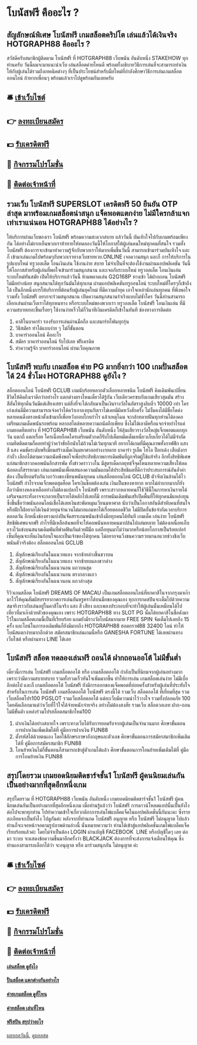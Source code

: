 # โบนัสฟรี คืออะไร ?
## สัญลักษณ์พิเศษ โบนัสฟรี เกมสล็อตคริปโต เล่นแล้วได้เงินจริง HOTGRAPH88 คืออะไร ?
สวัสดีครับสมาชิกผู้ติดตาม โบนัสฟรี ที่ HOTGRAPH88 เว็บพนัน อันดับหนึ่ง STAKEHOW ทุกท่านครับ วันนี้ผมจะมาแนะนำเว็บ เล่นสล็อตค่ายไหนดี พร้อมทั้งอธิบายวิธีการเล่นที่จะสามารถทำเงินให้กับผู้เล่นได้รวมถึงเทคนิคต่างๆ ที่เป็นประโยชน์สำหรับมือใหม่ที่กำลังศึกษาวิธีการเล่นเกมสล็อตออนไลน์ ถ้าหากเพื่อนๆ พร้อมแล้วเราไปดูพร้อมกันเลยครับ

## 🛎 [เข้าเว็บไซต์](https://bit.ly/3SdLNi2)
## 👉 [ลงทะเบียนสมัคร](https://bit.ly/3SdLNi2)
## 💵 [รับเครดิตฟรี](https://bit.ly/3dyRKHj)
## 👑 [กิจกรรมโปรโมชั่น](https://bit.ly/3dyRKHj)
## 📱 [ติดต่อเจ้าหน้าที่](https://bit.ly/3dyRKHj)

## รวมเว็บ โบนัสฟรี SUPERSLOT เครดิตฟรี 50 ยืนยัน OTP ล่าสุด มาพร้อมเกมสล็อตน่าสนุก แจ็คพอตแตกง่าย ไม่มีใครกล้าแจกเท่าเราแน่นอน HOTGRAPH88 ได้อย่างไร ?
ให้บริการผ่านเว็บของเรา โบนัสฟรี พร้อมความสะดวกสบาย แล้ววันนี้ บันเทิงใจไปกับเกมพร้อมเพียงกัน ได้อย่างไม่ยากเย็นพวกเราท้าทายให้ทดลองวันนี้ให้โอกาสให้ผู้เล่นคนใหม่ทุกคนที่สนใจ รวมทั้ง โบนัสฟรี ต้องการจะเข้ามาทำความรู้จักกับพวกเราให้มากเพิ่มขึ้นวันนี้ สามารถเข้ามาร่วมบันเทิงใจ และก็ เข้ามาเล่นเกมไปพร้อมๆกับพวกเราทางเว็บขายหวย.ONLINE เจอความสนุก และก็ การให้บริการในรูปแบบใหม่ ทรูวอลเล็ต โอนเงินเล่น ใช้งานง่าย สบาย ไม่จำเป็นที่จะต้องใช้งานผ่านแอปพลิเคชัน
วันนี้ให้โอกาสสำหรับผู้เล่นที่พอใจเข้ามาร่วมสนุกสนาน และเจอกับระบบใหม่ ทรูวอลเล็ต โอนเงินเล่น ระบบใหม่ทันสมัย เปิดให้บริการแล้ววันนี้ ห้ามพลาดเล่น G2G168P ทางเข้า ได้ฝากถอน โบนัสฟรี ไม่มีอย่างน้อย สนุกสนานได้ทุกวันมันได้ทุกเกม ผ่านแอปพลิเคชันทรูออนไลน์ ระบบใหม่ที่ใครๆก็เข้าถึงได้ เป็นอีกหนึ่งการให้บริการที่ต้อนรับผู้เล่นยุคใหม่ ที่มีความล้ำยุค เอาใจเหล่านักเล่นทุกคน ที่พึงพอใจรวมทั้ง โบนัสฟรี อยากจะร่วมสนุกสนาน เปิดความสนุกสนานร่าเริงแบบไม่ซ้ำใคร วันนี้ท่านสามารถเลือกเล่นผ่านเว็บเราได้ทุกหนทาง หรือระบบใหม่ของพวกเรา ทรูวอลเล็ต โบนัสฟรี โอนเงินเล่น ที่มีความสบายเยอะขึ้นเรื่อยๆ ใช้งานง่ายเร็วไม่กี่วินาทีเงินเครดิตก็เข้าในทันที
ช่องทางการติดต่อ
1. คาสิโนบาคาร่า รองรับการเล่นผ่านมือถือ และสมาร์ทโฟนทุกรุ่น
2. วิธีสมัคร ทำได้แบบง่าย ๆ ไม่กี่ขั้นตอน
3. บาคาร่าออนไลน์ คืออะไร
4. สมัคร บาคาร่าออนไลน์ รับไปเลย ฟรีเครดิต
5. ทำความรู้จัก บาคาร่าออนไลน์ ผ่านเว็บคุณภาพ

## โบนัสฟรี พบกับ เกมสล็อต ค่าย PG มากยิ่งกว่า 100 เกมปั่นสล็อตได้ 24 ชั่วโมง HOTGRAPH88 ดูยังไง ?
สล็อตออนไลน์ โบนัสฟรี GCLUB เกมนับร้อยหลากตัวเลือกหลายชนิด โบนัสฟรี คิดเดิมพันเปลี่ยนชีวิตให้คิดถึงเราดีกว่าอย่างไร แตกต่างตรงไหนเดี๋ยวได้รู้กัน เว็บเดียวครฃบกับเกมเสียวสุดมัน สร้างสีสันให้ทุกคืนวันมีแต่เสียงเฮฮา แต่สิ่งที่จะได้กลับมาเป็นเงินรางวัลในอัตราสูงลิบลิ่ว 10000 เท่า ใครเก่งเล่นดีมีความสามารถเจ๋งคว้าได้คว้าเอาลงทุนกับเราไม่เคยมีผิดหวังสักครั้ง ไม่งั้นคงได้มีชื่อโดด่ง หลายคนดิ่งตรงหน้าตั้งเข้ามาก็เพื่อหวังกอบโกยกำไร แล้วเหตุไฉน จะกล้าทลายฝันทุกท่านได้ลงคอ เตรียมเกมเด็ดพนันรอพร้อม หลากสไตล์หลายความถนัดอีกเพียบ ซึ่งไม่ได้เอาดีหรือแจกจ่ายกำไรแค่เกมยอดฮิตอย่าง ที่ HOTGRAPH88 เว็บพนัน อันดับหนึ่ง ให้ลุ้นเสียวรางวัลใหญ่แจ็กพอตแตกทุกวัน แตกถี่ แตกเรื่อย ใครเฉื่อยก็อดใครเตรียมตัวกดก็รับไปเต็มหมัดเต็มเหนี่ยวเก็บเกี่ยวได้ไม่มีจำกัด เกมฮิตติดตามก็คอยท่าผู้ว่าคว้าชัยอีกนับไม่ถ้วนไม่เว้นทุกนาที อยากได้เกมที่มีคุณภาพทั้งกาฟฟิก แสง สี แสง คมชัดระดับพรีเมี่ยมสร้างเม็ดเงินมหาศาลอย่างงายดาย บาคาร่า รูเล็ต ไฮโล ป็อกเด้ง เสือมังกร กำถั่ว เลือกได้ตามความถนัดพึงพอใจเพื่อประสิทธิภาพการเดิมพันที่ถูกจริตผู้ใช้แท้จริง อีกทั้งสิทธิพิเศษแก่สมาชิกสาวกคอพนันอีกสารพัด ทั้งข่าวคราววงใน มีสูตรเด็ดกลยุทธ์จี้จุดไหนทลายความเสี่ยงให้ลดน้อยลงก็สรรหามา เล่นเกมพนันเพื่อตสนองความมันแถมได้ประสิทธิผลที่ดีกว่าประสบการณ์อันล้ำค่าต้อง เป็นที่ยอมรับกันวงกว้างของซียนพนันทุกคน
เล่นสล็อตออนไลน์ GCLUB ตัวจับเงินล้านได้ไว โบนัสฟรี กำไรจากแจ็กพอตสุดฮ็อต ใครเงินช็อตต้องเล่น เงินเป็นของหายาก หากไม่ลำบากมากก็ยังถือว่ามีทางหลงเหลืออย่างไม่ต้องแปลกใจ โบนัสฟรี เพราะสาวกหลายคนก็ใช้วิธีนี้ในการหาเงินรายได้เสริมจนกระทั่งอาจจะกลายเป็นรายได้หลักไปเลยก็มี การพนันเดิมพันเสรีเปิดพื้นที่ให้ทุกคนมีแหล่งทุนซึ่งขึ้นชื่อว่าพนันออนไลน์เชื่อได้เลยเงินสะพัดหมุนเวียนมหาศาล นับว่าเป็นโอกาสอันดีสำหับคนที่สนใจหรือฝักใฝ่อยากได้เงินด้วยทุนจำนวนไม่มากแถมหาได้เรื่อยตลอดชีวิต ไม่มีปิดกั้นข้อจำกัดเวลาบริการตลอดวัน อีกหนึ่งช่องทางแบ่งปันจัดสรรเกมพนันเข้าถึงมือทุกคนได้ทันที เกมเด็ด เล่นง่าย โบนัสฟรี สิทธิพิเศษแจกฟรี กำไรที่มีเหลือล้นพอที่จะให้คอพนันหลายคนมาปล้นไปถล่มทลาย ไม่ต้องเหนื่อยเก็บแรงไว้แข่งบนสนามเดิมพันที่ฟาดฟันกันด้วยฝีมือ แค่ถือทุนมาไม่ว่ามากหรือน้อยโอกาสเป็นร้อยเปอร์เซ็นที่คุณจะเห็นเงินก้อนใจและเป็นเจ้าของได้ทุกคน ไม่อยากจนวิ่งชนความรวยมาฉกแวยช่วงชิงเว็บพนันตัวจริงต้อง สล็อตออนไลน์ GCLUB
1. สัญลักษณ์เรียงกันในแนวทแยง จากซ้ายล่างขึ้นขวาบน
2. สัญลักษณ์เรียงกันในแนวทแยง จากซ้ายบนลงขวาล่าง
3. สัญลักษณ์เรียงกันในแนวนอน แถวบนสุด
4. สัญลักษณ์เรียงกันในแนวนอน ตรงกลางแถว
5. สัญลักษณ์เรียงกันในแนวนอน แถวล่างสุด

รีวิวเกมสล็อต โบนัสฟรี DREAMS OF MACAU เป็นเกมสล็อตออนไลน์ที่ยกคาสิโนจากกรุงมาเก๊ามาไว้ให้คุณสัมผัสบรรยากาศการเล่นอันหรูหราได้บนมือของคุณเอง ทุกการกดสปินจะเต็มไปด้วยความสมจริงราวกับเล่นอยู่ในคาสิโนจริง แสง สี เสียง และเพลงประกอบที่จะทำให้ผู้เล่นนั้นเหมือนได้ไปเที่ยวที่มาเก๊าด้วยตัวของคุณเอง เพราะ HOTGRAPH88 ทาง SLOT PG นั้นได้ยกคาสิโนชื่อดังมาไว้ในเกมสล็อตเกมนี้เป็นที่เรียบร้อย แถมยังมีรางวัลโบนัสมากมาย FREE SPIN จัดเต็มไปเลยถึง 15 ครั้ง และไลน์ในการลงเดิมพันก็ยังมีมากถึง HOTGRAPH88 ฮอตกราฟ88 32400 ไลน์ ทำให้โบนัสแตกง่ายมากอีกด้วย
สมัครสมาชิกเล่นเกมนี้หรือ GANESHA FORTUNE ได้เลยผ่านทางเว็บไซต์ หรือผ่านทาง LINE ได้เลย

## โบนัสฟรี สล็อต ทดลองเล่นฟรี ถอนได้ ฝากถอนออโต้ ไม่มีขั้นต่ำ
เดี๋ยวนี้การเล่น โบนัสฟรี เกมสล็อตออโต้ หรือ เกมสล็อตออโต้ กำลังเป็นที่นิยมจากผู้เล่นอย่างมาก เพราะว่ามีความสบายสบาย รวมทั้งรวดเร็วทันใจเพิ่มมากขึ้น ทำให้การเล่น เกมสล็อตเล่นง่าย ไม่มีเบื่ออีกต่อไป และก็ เกมสล็อตออโต้ โบนัสฟรี ยังมีการออกของแจ็คพอตที่บ่อยครั้งสำหรับผู้เล่นที่ประทับใจสำหรับในการเล่น โบนัสฟรี เกมสล็อตออโต้ โบนัสฟรี ตรงนี้ได้ รวมเว็บ สล็อตออโต้ ที่เยี่ยมที่สุด รวมเว็บสล็อตโปร100 PGSLOT รวมเว็บสล็อตออโต้ แต่ละเว็บมีความน่าไว้วางใจ รวมทั้งปลอดภัย 100 โดยคัดเลือกมาแต่ว่าเว็บที่ไว้ใจได้จ่ายหนักจ่ายจริง อย่างไม่ต้องสงสัย รวมเว็บ สล็อตวอเลท ฝาก-ถอน ไม่มีขั้นต่ำ แหล่งร่วมโปรสล็อตสมาชิกใหม่100
1. ฝากเงินได้อย่างสบายใจ เพราะทางเว็บได้รับการยอมรับจากผู้เล่นเป็นจำนวนมาก ศึกษาขั้นตอนการฝากเงินเพิ่มเติมได้ที่ คู่มือการฝากเงิน FUN88
2. ตั้งรหัสได้ด้วยตนเอง โดยใช้อักษรภาษาอังกฤษและตัวเลข ศึกษาขั้นตอนการสมัครสมาชิกเพิ่มเติมได้ที่ คู่มือการสมัครสมาชิก FUN88
3. โอนย้ายเงินไม่กี่ขั้นตอนก็สามารถเข้าสู่ตัวเกมได้แล้ว ศึกษาขั้นตอนการโอนย้ายเพิ่มเติมได้ที่ คู่มือการโอนย้ายเงิน FUN88

## สรุปโดยรวม เกมยอดนิยมติดชาร์จชั้น1 โบนัสฟรี ผู้คนนิยมเล่นกันเป็นอย่างมากที่สุดอีกหนึ่งเกม
สรุปโดยรวม ที่ HOTGRAPH88 เว็บพนัน อันดับหนึ่ง เกมยอดนิยมติดชาร์จชั้น1 โบนัสฟรี ผู้คนนิยมเล่นกันเป็นอย่างมากที่สุดอีกหนึ่งเกม เมื่อท่านรู้แล้วว่า โบนัสฟรี การดาวน์โหลดแอปนั้นเป็นยังไง ต่อไปจะพาทุกท่าน ไปทำความเข้าใจเกี่ยวกติกาการเล่นไพ่แบล็คแจ็คในแอปพลิเคชั่นนี้กันนะคะ ซึ่งรายละเอียดจะเป็นยังไง ไปดูกันค่ะ
หลังจากที่ท่านกด โบนัสฟรี อนุญาต หรือ โบนัสฟรี ไม่อนุญาต ไปแล้ว ท่านก็จะเจอหน้าจอตามรูปภาพด้านล่างนี้ นั่นหมายความว่า ท่านได้เข้าสู่แอปพลิเคชั่นเกมไพ่แบล็คแจ็คเรียบร้อยแล้วค่ะ โดยไม่จำเป็นต้อง LOGIN ผ่านบัญชี FACEBOOK  LINE หรือบัญชีใดๆ เลย
ต่อมา ระบบ จะแสดงข้อความขึ้นมาอีกครั้งว่า BLACKJACK ต้องการที่จะส่งการแจ้งเตือนให้คุณ ซึ่งท่านเองสามารถเลือกได้ว่า จะอนุญาต หรือ มาร่วมสนุกกัน ไม่อนุญาต ค่ะ

## 🛎 [เข้าเว็บไซต์](https://bit.ly/3SdLNi2)
## 👉 [ลงทะเบียนสมัคร](https://bit.ly/3SdLNi2)
## 💵 [รับเครดิตฟรี](https://bit.ly/3dyRKHj)
## 👑 [กิจกรรมโปรโมชั่น](https://bit.ly/3dyRKHj)
## 📱 [ติดต่อเจ้าหน้าที่](https://bit.ly/3dyRKHj)

#### [เล่นสล็อต ดูยังไง](https://atom.io/themes/เล่นสล็อต%20ดูยังไง)
#### [ปั่นสล็อต แตกต่างกันอย่างไร](https://atom.io/themes/ปั่นสล็อต%20แตกต่างกันอย่างไร)
#### [ค่ายเกมสล็อต ดูที่ไหน](https://atom.io/themes/ค่ายเกมสล็อต%20ดูที่ไหน)
#### [ค่ายสล็อต เล่นที่ไหน](https://atom.io/themes/ค่ายสล็อต%20เล่นที่ไหน)
#### [ฟรีสปิน สรุปว่าอะไร](https://atom.io/themes/ฟรีสปิน%20สรุปว่าอะไร)

[ผลบอลวันนี้](https://siamsport.tv "ผลบอลวันนี้"), [ดูบอลสด](https://siamsport.tv/ดูบอลสด "ดูบอลสด")